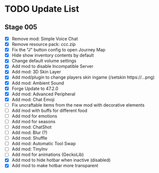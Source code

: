 # TODO Update List

## Stage 005

- [X] Remove mod: Simple Voice Chat
- [X] Remove resource pack: ccc.zip
- [X] Fix the "J" button config to open Journey Map
- [X] Hide show inventory contents by default
- [X] Change default volume settings
- [X] Add mod to disable Incompatible Server
- [X] Add mod: 3D Skin Layer
- [X] Add mod/plugin to change players skin ingame (/setskin https://...png)
- [X] Add mod: Ambient Sound
- [X] Forge Update to 47.2.0
- [X] Add mod: Advanced Peripheral
- [X] Add mod: Chat Emoji
- [ ] Fix uncraftable items from the new mod with decorative elements
- [ ] Add mod with buffs for different food
- [ ] Add mod for emotions
- [ ] Add mod for seasons
- [ ] Add mod: ChatShot
- [ ] Add mod: Blur (?)
- [ ] Add mod: Shuffle
- [ ] Add mod: Automatic Tool Swap
- [ ] Add mod: TinyInv
- [ ] Add mod for animations (GeckoLib)
- [X] Add mod to hide hotbar when inactive (disabled)
- [X] Add mod to make hotbar more transparent
